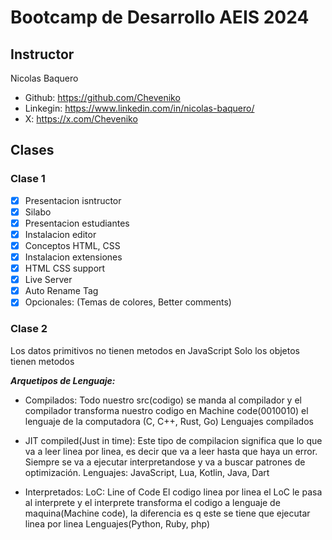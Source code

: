 # Bootcamp de Desarrollo AEIS 2024

## Instructor

Nicolas Baquero

- Github: https://github.com/Cheveniko
- Linkegin: https://www.linkedin.com/in/nicolas-baquero/
- X: https://x.com/Cheveniko

## Clases

### Clase 1

- [x] Presentacion isntructor
- [x] Silabo
- [x] Presentacion estudiantes
- [x] Instalacion editor
- [x] Conceptos HTML, CSS
- [x] Instalacion extensiones
- [x] HTML CSS support
- [x] Live Server
- [x] Auto Rename Tag
- [x] Opcionales: (Temas de colores, Better comments)

### Clase 2

Los datos primitivos no tienen metodos en JavaScript
Solo los objetos tienen metodos

**_Arquetipos de Lenguaje:_**

- Compilados:
  Todo nuestro src(codigo) se manda al compilador y el compilador transforma nuestro codigo en Machine code(0010010) el lenguaje de la computadora (C, C++, Rust, Go) Lenguajes compilados

- JIT compiled(Just in time):
  Este tipo de compilacion significa que lo que va a leer linea por linea, es decir que va a leer hasta que haya un error.
  Siempre se va a ejecutar interpretandose y va a buscar patrones de optimización.
  Lenguajes: JavaScript, Lua, Kotlin, Java, Dart

- Interpretados:
  LoC: Line of Code
  El codigo linea por linea
  el LoC le pasa al interprete y el interprete transforma el codigo a lenguaje de maquina(Machine code), la diferencia es q este se tiene que ejecutar linea por linea
  Lenguajes(Python, Ruby, php)
